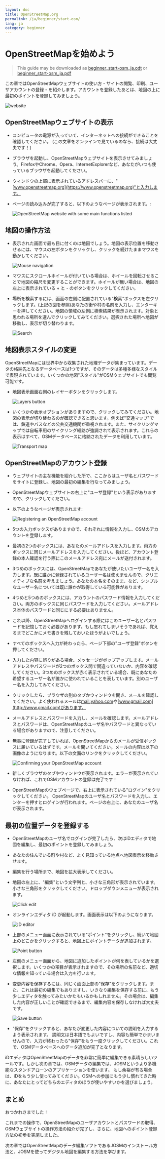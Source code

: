 ```yaml
---
layout: doc
title: OpenStreetMap.org
permalink: /ja/beginner/start-osm/
lang: ja
category: beginner
---
```


OpenStreetMapを始めよう
========

> This guide may be downloaded as [beginner_start-osm_ja.odt](/files/beginner_start-osm_ja.odt) or [beginner_start-osm_ja.pdf](/files/beginner_start-osm_ja.pdf)

この章ではOpenStreetMapウェブサイトの使い方 -
サイトの閲覧、印刷、ユーザアカウントの登録 -
を紹介します。アカウントを登録したあとは、地図の上に最初のポイントを登録してみましょう。

![website][]

OpenStreetMapウェブサイトの表示
----------------------
-  コンピュータの電源が入っていて、インターネットへの接続ができることを確認してください。
   (この文章をオンラインで見ているのなら、接続は大丈夫です！)
-  ブラウザを起動し、OpenStreetMapウェブサイトを表示させてみましょう。FirefoxやChrome、Opera、InternetExplorerなど、あなたがいつも使っているブラウザを起動してください。
-  ウィンドウの上部に表示されているアドレスバーに、"[www.openstreetmap.org](https://www.openstreetmap.org)"と入力します。
-  ページの読み込みが完了すると、以下のようなページが表示されます。:

    ![OpenStreetMap website with some main functions listed][]

地図の操作方法
-------

-  表示された画面で最も目に付くのは地図でしょう。地図の表示位置を移動させるには、マウスの左ボタンをクリックし、クリックを続けたままマウスを動かしてください。

    ![Mouse navigation][]

-  マウスにスクロールホイールが付いている場合は、ホイールを回転させることで地図の縮尺を変更することができます。ホイールが無い場合は、地図の左上に表示されている + と - のボタンをクリックしてください。

-  場所を検索するには、画面の左側に配置されている"検索"ボックスを左クリックします。(上記の図を参照)あなたの街や村の名前を入力し、エンターキーを押してください。地図の領域の左側に検索結果が表示されます。対象と思われる場所を選んでクリックしてみてください。選択された場所へ地図が移動し、表示が切り替わります。

    ![Search][]

地図表示スタイルの変更
------------------------
OpenStreetMapには世界中から収集された地理データが集まっています。データの格納先となるデータベースは1つですが、そのデータは多種多様なスタイルで表現されています。いくつかの地図"スタイル"がOSMウェブサイトでも閲覧可能です。

-   地図表示画面右側のレイヤーボタンをクリックします。

    ![Layers button][]

-   いくつかの表示オプションがありますので、クリックしてみてください。地図の表示が切り替わるのが確認できると思います。例えば"交通マップ"では、鉄道やバスなどの公共交通機関が重視されます。また、サイクリングマップでは自転車用のサイクリング経路が強調されて表示されます。これらの表示はすべて、OSMデータベースに格納されたデータを利用しています。

    ![Transport map][]

OpenStreetMapのアカウント登録
---------------------

-   ウェブサイトの主な機能を紹介した所で、ここからはユーザ名とパスワードをサイトに登録し、地図の最初の編集を行なってみましょう。
-   OpenStreetMapウェブサイトの右上に"ユーザ登録"という表示がありますので、クリックしてください。
-   以下のようなページが表示されます:

    ![Registering an OpenStreetMap account][]

-  5つの入力ボックスがありますので、それぞれに情報を入力し、OSMのアカウントを登録します。
-  最初の2つのボックスには、あなたのメールアドレスを入力します。両方のボックスに同じメールアドレスを入力してください。後ほど、アカウント登録の本人確認を行う際にこのメールアドレス宛にメールが送付されます。
-  3つめのボックスには、OpenStreetMapであなたが使いたいユーザー名を入力します。既に誰かに登録されているユーザー名は使えませんので、クリエイティブな名前を考えましょう。あなたの本名をそのまま、など、シンプルなユーザー名については既に誰かが取得している可能性があります。
-  4つめと5つめのボックスには、アカウントのパスワード情報を入力してください。両方のボックスに同じパスワードを入力してください。メールアドレス本体のパスワードと同じにする必要はありません。
-  これ以降、OpenStreetMapへログインする際にはこのユーザー名とパスワードを記憶しておく必要があります。もし忘れてしまいそうであれば、覚えるまでどこかにメモ書きを残しておいたほうがよいでしょう。
-  すべてのボックスへ入力が終わったら、ページ下部の"ユーザ登録"ボタンを押してください。
-  入力した内容に誤りがある場合、メッセージがポップアップします。メールアドレスやパスワードが2つのボックス間で間違っていないか、内容を確認してください。3つめのボックスが赤く表示されている場合、既にあなたの希望するユーザー名が誰かに使われていることを表しています。別のユーザー名を入力してみてください。
-  クリックしたら、ブラウザの別のタブかウィンドウを開き、メールを確認してください。よく使われるメールは[mail.yahoo.com](http://mail.yahoo.com)や[www.gmail.com](http://www.gmail.com)があります。
-  メールアドレスとパスワードを入力し、メールを確認します。メールアドレスとパスワードは、OpenStreetMapのユーザ名やパスワードと異なっている場合がありますので、注意してください。
-  無事に登録が完了していれば、OpenStreetMapからのメールが受信ボックスに届いているはずです。メールを開いてください。メールの内容は以下の画像のようになります。以下の文面のリンクをクリックしてください。

    ![Confirming your OpenStreetMap account][]

-   新しくブラウザのタブやウィンドウが表示されます。エラーが表示されていなければ、これでOSMアカウントの登録は完了です！


-  OpenStreetMapのウェブページで、右上に表示されている"ログイン"をクリックしてください。
   OpenStreetMapのユーザ名とパスワードを入力し、エンターを押すとログインが行われます。ページの右上に、あなたのユーザ名が表示されます。

最初の位置データを登録する
-------------
-   OpenStreetMapのユーザ名でログインが完了したら、次はiDエディタで地図を編集し、最初のポイントを登録してみましょう。
-   あなたの住んでいる町や村など、よく見知っている地点へ地図表示を移動させます。
-  編集を行う場所まで、地図を拡大表示してください。
-   地図の左上に、"編集"という文字列と、小さな三角形が表示されています。小さな三角形をクリックしてください。ドロップダウンメニューが表示されます。

    ![Click edit][]

-   オンラインエディタ iD が起動します。画面表示は以下のようになります。

    ![iD editor][]

-   上部のメニュー画面に表示されている"ポイント"をクリックし、続いて地図上のどこかをクリックすると、地図上にポイントデータが追加されます。

    ![Point button][]

-   左側のメニュー画面から、地図に追加したポイントが何を表しているかを選択します。いくつかの項目が表示されますので、その場所の名前など、適切な情報を知っている場合は入力を行います。
-   変更内容を保存するには、同じく画面上部の"保存"をクリックします。また、これは最初の編集でもありますし、いきなり編集を保存する前に、もう少しエディタを触ってみたいかたもいるかもしれません。その場合は、編集した内容が正しいことが確認できるまで、編集内容を保存しなければ大丈夫です。

    ![Save button][]

-   "保存"をクリックすると、あなたが変更した内容についての説明を入力するよう表示されます。
    説明文は日本語でもよいですし、内容も簡単でかまいませんので、入力が終わったら"保存"をもう一度クリックしてください。これで、OSMデータベースへのデータ追加が完了となります。

<!-- link to iD editor chapter when ready -->

iDエディタはOpenStreetMapのデータを非常に簡単に編集できる素晴らしいツールです。しかし次の章では、OSMデータの編集では、JOSMというより多機能なスタンドアローンのアプリケーションを使います。
もし余裕が有る場合は、iDをもう少し使ってみてください。OSMへの参加にもう少し慣れてきた時に、あなたにとってどちらのエディタのほうが使いやすいかを選びましょう。

まとめ
-------
おつかれさまでした！

これまでの操作で、OpenStreetMapのユーザアカウントとパスワードの取得、OSMウェブサイトの操作方法の紹介が完了し、さらに、地図へのポイント登録方法の初歩を実施しました。

次の章ではOpenStreetMapのデータ編集ソフトであるJOSMのインストール方法と、JOSMを使ってデジタル地図を編集する方法を学びます。

[website]: /images/beginner/start-osm_website.png
[OpenStreetMap website with some main functions listed]: /images/beginner/osm-website-main-functions.png
[Mouse navigation]: /images/beginner/mouse-navigation.png
[Search]: /images/beginner/search.png
[Layers button]: /images/beginner/layers.png
[Transport map]: /images/beginner/transport-map.png
[Registering an OpenStreetMap account]: /images/beginner/registering-account.png
[Confirming your OpenStreetMap account]: /images/beginner/confirming-account.png
[Click edit]: /images/beginner/click-edit.png
[iD editor]: /images/beginner/id-editor.png
[Point button]: /images/beginner/point-button.png
[Save button]: /images/beginner/save-button.png
